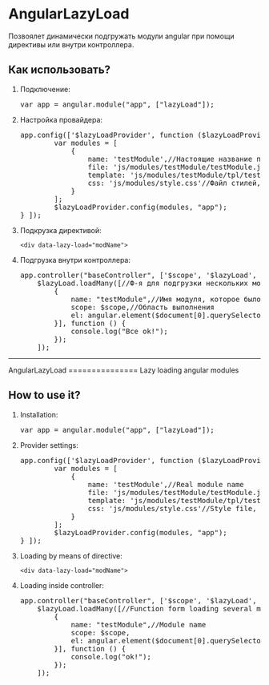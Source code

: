 AngularLazyLoad
===============
Позвоялет динамически подгружать модули angular при помощи директивы или внутри контроллера.
<h2>Как использовать?</h2>
<ol>
    <li>
        Подключение:
            <pre>var app = angular.module("app", ["lazyLoad"]);</pre>
    </li>
    <li>
        Настройка провайдера:
        <pre>app.config(['$lazyLoadProvider', function ($lazyLoadProvider) {
        var modules = [
            {
                name: 'testModule',//Настоящие название подгружаемого модуля
                file: 'js/modules/testModule/testModule.js',//Файл модуля
                template: 'js/modules/testModule/tpl/test.tpl.html'//Шаблон для модуля, если необходимо,
                css: 'js/modules/style.css'//Файл стилей, если нужно
            }
        ];
        $lazyLoadProvider.config(modules, "app");
} ]);</pre>
    </li>
    <li>
        Подкрузка директивой:
        <pre><code>&lt;div data-lazy-load="modName"&gt;
</code></pre>
    </li>
    <li>
        Подгрузка внутри контроллера:
        <pre>
app.controller("baseController", ['$scope', '$lazyLoad', '$document', function ($scope, $lazyLoad, $document) {
    $lazyLoad.loadMany([//Ф-я для подгрузки нескольких модулей одновременно, для одного модуля можно использовать ф-ю  loadModule
        {
            name: "testModule",//Имя модуля, которое было указано в провайдере
            scope: $scope,//Область выполнения
            el: angular.element($document[0].querySelector('#testModule'))//Куда будет вставлен подгруженный код шаблона, если такой имеется
        }], function () {
            console.log("Все ok!");
        });
    ]);</pre>
    </li>
</ol>
<hr />
AngularLazyLoad
===============
Lazy loading angular modules
<h2>How to use it?</h2>
<ol>
    <li>
        Installation:
            <pre>var app = angular.module("app", ["lazyLoad"]);</pre>
    </li>
    <li>
        Provider settings:
        <pre>app.config(['$lazyLoadProvider', function ($lazyLoadProvider) {
        var modules = [
            {
                name: 'testModule',//Real module name
                file: 'js/modules/testModule/testModule.js',//Module file
                template: 'js/modules/testModule/tpl/test.tpl.html'//Module template if is there,
                css: 'js/modules/style.css'//Style file, if is there
            }
        ];
        $lazyLoadProvider.config(modules, "app");
} ]);</pre>
    </li>
    <li>
        Loading by means of directive:
        <pre><code>&lt;div data-lazy-load="modName"&gt;
</code></pre>
    </li>
    <li>
        Loading inside controller:
        <pre>
app.controller("baseController", ['$scope', '$lazyLoad', '$document', function ($scope, $lazyLoad, $document) {
    $lazyLoad.loadMany([//Function form loading several modules. If you want to install one module, then use the LoadModule function.
        {
            name: "testModule",//Module name
            scope: $scope,
            el: angular.element($document[0].querySelector('#testModule'))//Element in which module template is loaded
        }], function () {
            console.log("ok!");
        });
    ]);</pre>
    </li>
</ol>